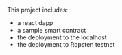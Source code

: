 This project includes:

- a react dapp
- a sample smart contract
- the deployment to the localhost
- the deployment to Ropsten testnet


